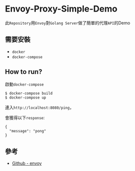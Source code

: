 # Envoy-Proxy-Simple-Demo

此`Repository`用`Envoy`對`Golang Server`做了簡單的代理`API`的Demo

## 需要安裝

* `docker`
* `docker-compose`

## How to run?

啟動`docker-compose`

```bash
$ docker-compose build
$ docker-compose up
```

連入`http://localhost:8080/ping`，

會獲得以下`response`:

```
{
  "message": "pong"
}
```

## 參考

* [Github - envoy](https://github.com/envoyproxy/envoy/blob/7c9202879eadfe68ed49c635273d7580aabe1314/configs/google_com_proxy.v2.yaml)